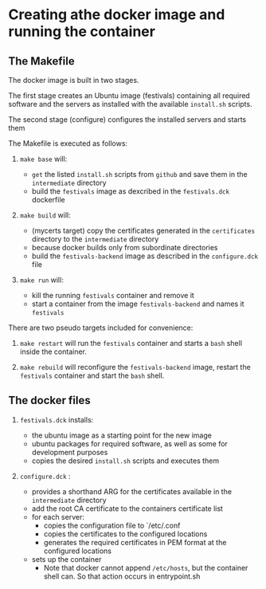 # Creating athe docker image and running the container

## The Makefile
The docker image is built in two stages. 

The first stage creates an Ubuntu image (festivals) containing all required software and the servers as installed with the available `install.sh` scripts.

The second stage (configure) configures the installed servers and starts them

The Makefile is executed as follows:

1. `make base` will:
   * `get` the listed `install.sh` scripts from `github` and save them in the `intermediate` directory
   * build the `festivals` image as dexcribed in the `festivals.dck` dockerfile

2. `make build` will:
   * (mycerts target) copy the certificates generated in the `certificates` directory to the `intermediate` directory
    * because docker builds only from subordinate directories
   * build the `festivals-backend` image as described in the `configure.dck` file

3. `make run` will:
   * kill the running `festivals` container and remove it
   * start a container from the image `festivals-backend` and names it `festivals`

There are two pseudo targets included for convenience:
1. `make restart` will run the `festivals` container and starts a `bash` shell inside the container.

2. `make rebuild` will reconfigure the `festivals-backend` image, restart the `festivals` container and start the `bash` shell.

## The docker files

1. `festivals.dck` installs:
   * the ubuntu image as a starting point for the new image
   * ubuntu packages for required software, as well as some for development purposes
   * copies the desired `install.sh` scripts and executes them

2. `configure.dck` :
   * provides a shorthand ARG for the certificates available in the `intermediate` directory
   * add the root CA certificate to the containers certificate list
   * for each server:
      * copies the configuration file to `/etc/<server>.conf
      * copies the certificates to the configured locations
      * generates the required certificates in PEM format at the configured locations
   * sets up the container 
      * Note that docker cannot append `/etc/hosts`, but the container shell can. So that action occurs in entrypoint.sh
      